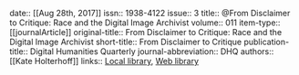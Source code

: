 date:: [[Aug 28th, 2017]]
issn:: 1938-4122
issue:: 3
title:: @From Disclaimer to Critique: Race and the Digital Image Archivist
volume:: 011
item-type:: [[journalArticle]]
original-title:: From Disclaimer to Critique: Race and the Digital Image Archivist
short-title:: From Disclaimer to Critique
publication-title:: Digital Humanities Quarterly
journal-abbreviation:: DHQ
authors:: [[Kate Holterhoff]]
links:: [Local library](zotero://select/groups/2386895/items/HAS2Z27U), [Web library](https://www.zotero.org/groups/2386895/items/HAS2Z27U)
